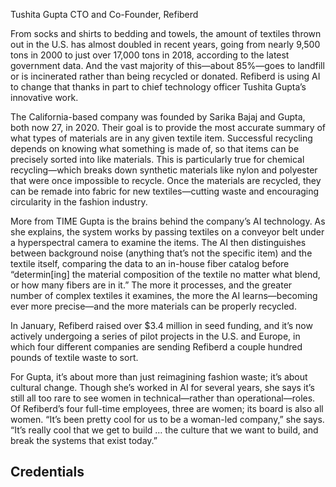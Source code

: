 Tushita Gupta
CTO and Co-Founder, Refiberd

From socks and shirts to bedding and towels, the amount of textiles thrown out in the U.S. has almost doubled in recent years, going from nearly 9,500 tons in 2000 to just over 17,000 tons in 2018, according to the latest government data. And the vast majority of this—about 85%—goes to landfill or is incinerated rather than being recycled or donated. Refiberd is using AI to change that thanks in part to chief technology officer Tushita Gupta’s innovative work.

The California-based company was founded by Sarika Bajaj and Gupta, both now 27, in 2020. Their goal is to provide the most accurate summary of what types of materials are in any given textile item. Successful recycling depends on knowing what something is made of, so that items can be precisely sorted into like materials. This is particularly true for chemical recycling—which breaks down synthetic materials like nylon and polyester that were once impossible to recycle. Once the materials are recycled, they can be remade into fabric for new textiles—cutting waste and encouraging circularity in the fashion industry.

More from TIME
Gupta is the brains behind the company’s AI technology. As she explains, the system works by passing textiles on a conveyor belt under a hyperspectral camera to examine the items. The AI then distinguishes between background noise (anything that’s not the specific item) and the textile itself, comparing the data to an in-house fiber catalog before “determin[ing] the material composition of the textile no matter what blend, or how many fibers are in it.” The more it processes, and the greater number of complex textiles it examines, the more the AI learns—becoming ever more precise—and the more materials can be properly recycled.

In January, Refiberd raised over $3.4 million in seed funding, and it’s now actively undergoing a series of pilot projects in the U.S. and Europe, in which four different companies are sending Refiberd a couple hundred pounds of textile waste to sort.

For Gupta, it’s about more than just reimagining fashion waste; it’s about cultural change. Though she’s worked in AI for several years, she says it’s still all too rare to see women in technical—rather than operational—roles. Of Refiberd’s four full-time employees, three are women; its board is also all women. “It’s been pretty cool for us to be a woman-led company,” she says. “It’s really cool that we get to build … the culture that we want to build, and break the systems that exist today.”

## Credentials